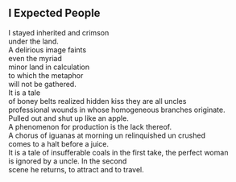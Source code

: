 I Expected People
-----------------
I stayed inherited and crimson  
under the land.  
A delirious image faints  
even the myriad  
minor land in calculation  
to which the metaphor  
will not be gathered.  
It is a tale  
of boney belts realized hidden kiss they are all uncles  
professional wounds in whose homogeneous branches originate.  
Pulled out and shut up like an apple.  
A phenomenon for production is the lack thereof.  
A chorus of iguanas at morning un relinquished un crushed  
comes to a halt before a juice.  
It is a tale of insufferable coals in the first take, the perfect woman  
is ignored by a uncle. In the second  
scene he returns, to attract and to travel.  

